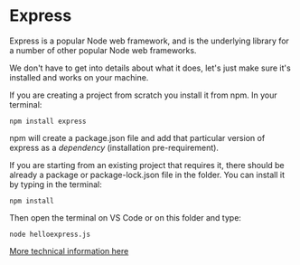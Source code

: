 # Express

Express is a popular Node web framework, and is the underlying library for a number of other popular Node web frameworks.  

We don't have to get into details about what it does, let's just make sure it's installed and works on your machine.  

If you are creating a project from scratch you install it from npm. In your terminal:  

`npm install express`

npm will create a package.json file and add that particular version of express as a *dependency* (installation pre-requirement).

If you are starting from an existing project that requires it, there should be already a package or package-lock.json file in the folder.
You can install it by typing in the terminal:

`npm install`

Then open the terminal on VS Code or on this folder and type:  

`node helloexpress.js`

[More technical information here](https://developer.mozilla.org/en-US/docs/Learn/Server-side/Express_Nodejs/Introduction)
